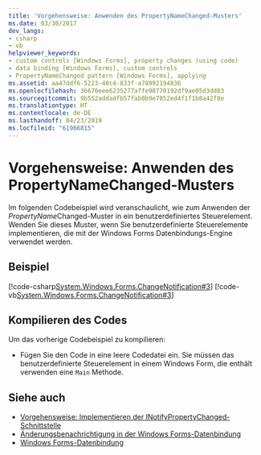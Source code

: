 ```yaml
---
title: 'Vorgehensweise: Anwenden des PropertyNameChanged-Musters'
ms.date: 03/30/2017
dev_langs:
- csharp
- vb
helpviewer_keywords:
- custom controls [Windows Forms], property changes (using code)
- data binding [Windows Forms], custom controls
- PropertyNameChanged pattern [Windows Forms], applying
ms.assetid: aa47ddf6-5223-40c4-833f-a78992194836
ms.openlocfilehash: 36670eee6235277a7fe98770192df9ae05d3dd03
ms.sourcegitcommit: 9b552addadfb57fab0b9e7852ed4f1f1b8a42f8e
ms.translationtype: HT
ms.contentlocale: de-DE
ms.lasthandoff: 04/23/2019
ms.locfileid: "61966815"
---
```

# <a name="how-to-apply-the-propertynamechanged-pattern"></a>Vorgehensweise: Anwenden des PropertyNameChanged-Musters
Im folgenden Codebeispiel wird veranschaulicht, wie zum Anwenden der *PropertyName*Changed-Muster in ein benutzerdefiniertes Steuerelement. Wenden Sie dieses Muster, wenn Sie benutzerdefinierte Steuerelemente implementieren, die mit der Windows Forms Datenbindungs-Engine verwendet werden.  
  
## <a name="example"></a>Beispiel  
 [!code-csharp[System.Windows.Forms.ChangeNotification#3](~/samples/snippets/csharp/VS_Snippets_Winforms/System.Windows.Forms.ChangeNotification/CS/Form1.cs#3)]
 [!code-vb[System.Windows.Forms.ChangeNotification#3](~/samples/snippets/visualbasic/VS_Snippets_Winforms/System.Windows.Forms.ChangeNotification/VB/Form1.vb#3)]  
  
## <a name="compiling-the-code"></a>Kompilieren des Codes  
 Um das vorherige Codebeispiel zu kompilieren:  
  
- Fügen Sie den Code in eine leere Codedatei ein. Sie müssen das benutzerdefinierte Steuerelement in einem Windows Form, die enthält verwenden eine `Main` Methode.  
  
## <a name="see-also"></a>Siehe auch

- [Vorgehensweise: Implementieren der INotifyPropertyChanged-Schnittstelle](how-to-implement-the-inotifypropertychanged-interface.md)
- [Änderungsbenachrichtigung in der Windows Forms-Datenbindung](change-notification-in-windows-forms-data-binding.md)
- [Windows Forms-Datenbindung](windows-forms-data-binding.md)
